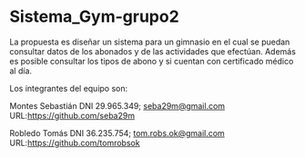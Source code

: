 # Sistema_Gym-grupo2
La propuesta es diseñar un sistema para un gimnasio en el cual se puedan consultar datos de los abonados y de las actividades que efectúan. Además es posible consultar los tipos de abono y si cuentan con certificado médico al día.


Los integrantes del equipo son:


Montes Sebastián DNI 29.965.349; seba29m@gmail.com URL:https://github.com/seba29m


Robledo Tomás DNI 36.235.754; tom.robs.ok@gmail.com URL:https://github.com/tomrobsok
